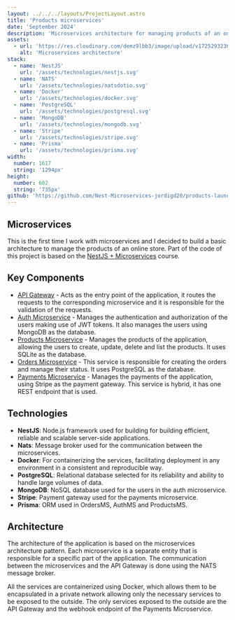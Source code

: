 ```yaml
---
layout: ../../../layouts/ProjectLayout.astro
title: 'Products microservices'
date: 'September 2024'
description: 'Microservices architecture for managing products of an online store.'
assets: 
  - url: 'https://res.cloudinary.com/demz9lbb3/image/upload/v1725293236/products-microservices/pevwowr0fl9pzrhgqd0w.webp'
    alt: 'Microservices architecture'
stack:       
  - name: 'NestJS'
    url: '/assets/technologies/nestjs.svg'
  - name: 'NATS'
    url: '/assets/technologies/natsdotio.svg'
  - name: 'Docker'
    url: '/assets/technologies/docker.svg'
  - name: 'PostgreSQL'
    url: '/assets/technologies/postgresql.svg'
  - name: 'MongoDB'
    url: '/assets/technologies/mongodb.svg'
  - name: 'Stripe'
    url: '/assets/technologies/stripe.svg'
  - name: 'Prisma'
    url: '/assets/technologies/prisma.svg'
width: 
  number: 1617
  string: '1294px'
height: 
  number: 602
  string: '735px'
github: 'https://github.com/Nest-Microservices-jordigd20/products-launcher'
---
```


## Microservices

This is the first time I work with microservices and I decided to build a basic architecture to manage the products of an online store. Part of the code of this project is based on the [NestJS + Microservices](https://www.udemy.com/course/nestjs-microservicios/?kw=nestjs+microservicios&src=sac) course.

## Key Components

- [API Gateway](https://github.com/Nest-Microservices-jordigd20/client-gateway/tree/master) - Acts as the entry point of the application, it routes the requests to the corresponding microservice and it is responsible for the validation of the requests.
- [Auth Microservice](https://github.com/Nest-Microservices-jordigd20/auth-ms/tree/main) - Manages the authentication and authorization of the users making use of JWT tokens. It also manages the users using MongoDB as the database.
- [Products Microservice](https://github.com/Nest-Microservices-jordigd20/products-ms/tree/master) - Manages the products of the application, allowing the users to create, update, delete and list the products. It uses SQLite as the database.
- [Orders Microservice](https://github.com/Nest-Microservices-jordigd20/orders-ms/tree/master) - This service is responsible for creating the orders and manage their status. It uses PostgreSQL as the database.
- [Payments Microservice](https://github.com/Nest-Microservices-jordigd20/payments-ms/tree/master) - Manages the payments of the application, using Stripe as the payment gateway. This service is hybrid, it has one REST endpoint that is used.

## Technologies

- **NestJS**: Node.js framework used for building for building efficient, reliable and scalable server-side applications.
- **Nats**: Message broker used for the communication between the microservices.
- **Docker**: For containerizing the services, facilitating deployment in any environment in a consistent and reproducible way.
- **PostgreSQL**: Relational database selected for its reliability and ability to handle large volumes of data.
- **MongoDB**: NoSQL database used for the users in the auth microservice.
- **Stripe**: Payment gateway used for the payments microservice.
- **Prisma**: ORM used in OrdersMS, AuthMS and ProductsMS.

## Architecture

The architecture of the application is based on the microservices architecture pattern. Each microservice is a separate entity that is responsible for a specific part of the application. The communication between the microservices and the API Gateway is done using the NATS message broker.

All the services are containerized using Docker, which allows them to be encapsulated in a private network allowing only the necessary services to be exposed to the outside. The only services exposed to the outside are the API Gateway and the webhook endpoint of the Payments Microservice.